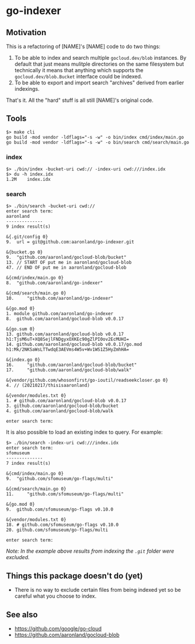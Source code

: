 # go-indexer

## Motivation

This is a refactoring of [NAME]'s [NAME] code to do two things:

1. To be able to index and search multiple `gocloud.dev/blob` instances. By default that just means mulitple directories on the same filesystem but technically it means that anything which supports the `gocloud.dev/blob.Bucket` interface could be indexed.
2. To be able to export and import search "archives" derived from earlier indexings.

That's it. All the "hard" stuff is all still [NAME]'s original code.

## Tools

```
$> make cli
go build -mod vendor -ldflags="-s -w" -o bin/index cmd/index/main.go
go build -mod vendor -ldflags="-s -w" -o bin/search cmd/search/main.go
```

### index

```
$> ./bin/index -bucket-uri cwd:// -index-uri cwd:///index.idx
$> du -h index.idx 
1.2M	index.idx
```

### search

```
$> ./bin/search -bucket-uri cwd:// 
enter search term: 
aaronland
--------------
9 index result(s)

&{.git/config 0}
9. 	url = git@github.com:aaronland/go-indexer.git

&{bucket.go 0}
9. 	"github.com/aaronland/gocloud-blob/bucket"
13. // START OF put me in aaronland/gocloud-blob
47. // END OF put me in aaronland/gocloud-blob

&{cmd/index/main.go 0}
8. 	"github.com/aaronland/go-indexer"

&{cmd/search/main.go 0}
10. 	"github.com/aaronland/go-indexer"

&{go.mod 0}
1. module github.com/aaronland/go-indexer
8. 	github.com/aaronland/gocloud-blob v0.0.17

&{go.sum 0}
13. github.com/aaronland/gocloud-blob v0.0.17 h1:TjsM6uT+XQ8SejlFNDgyxOXKEc90gZlPI0ov2EcMUHI=
14. github.com/aaronland/gocloud-blob v0.0.17/go.mod h1:Mk/2NKSaWsLTTwdqE3AEVms4W5v+Wv1WS1Z5HyZmhHA=

&{index.go 0}
16. 	"github.com/aaronland/gocloud-blob/bucket"
17. 	"github.com/aaronland/gocloud-blob/walk"

&{vendor/github.com/whosonfirst/go-ioutil/readseekcloser.go 0}
4. // (20210217/thisisaaronland)

&{vendor/modules.txt 0}
1. # github.com/aaronland/gocloud-blob v0.0.17
3. github.com/aaronland/gocloud-blob/bucket
4. github.com/aaronland/gocloud-blob/walk

enter search term: 
```

It is also possible to load an existing index to query. For example:

```
$> ./bin/search -index-uri cwd:///index.idx
enter search term: 
sfomuseum
--------------
7 index result(s)

&{cmd/index/main.go 0}
9. 	"github.com/sfomuseum/go-flags/multi"

&{cmd/search/main.go 0}
11. 	"github.com/sfomuseum/go-flags/multi"

&{go.mod 0}
9. 	github.com/sfomuseum/go-flags v0.10.0

&{vendor/modules.txt 0}
18. # github.com/sfomuseum/go-flags v0.10.0
20. github.com/sfomuseum/go-flags/multi

enter search term:
```

_Note: In the example above results from indexing the `.git` folder were excluded._

## Things this package doesn't do (yet)

* There is no way to exclude certain files from being indexed yet so be careful what you choose to index.

## See also

* https://github.com/google/go-cloud
* https://github.com/aaronland/gocloud-blob
